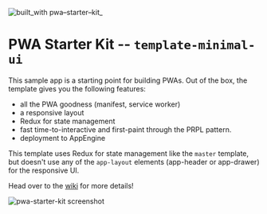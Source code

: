 ![built_with pwa–starter–kit_](https://img.shields.io/badge/built_with-pwa–starter–kit_-blue.svg)

# PWA Starter Kit -- `template-minimal-ui`

This sample app is a starting point for building PWAs. Out of the box, the template
gives you the following features:
- all the PWA goodness (manifest, service worker)
- a responsive layout
- Redux for state management
- fast time-to-interactive and first-paint through the PRPL pattern.
- deployment to AppEngine

This template uses Redux for state management like the `master` template, but doesn't use any of the `app-layout` elements (app-header or app-drawer) for the responsive UI.

Head over to the [wiki](https://github.com/PolymerLabs/pwa-starter-kit/wiki)
for more details!

![pwa-starter-kit screenshot](https://user-images.githubusercontent.com/1369170/38551198-e214b92a-3cb8-11e8-8ae6-770b83a906b5.png)
